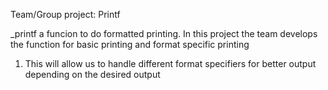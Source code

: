 Team/Group project: Printf

_printf a funcion to do formatted printing.
In this project the team develops the function for basic printing and format specific printing

1. This will allow us to handle different format specifiers
for better output depending on the desired output
